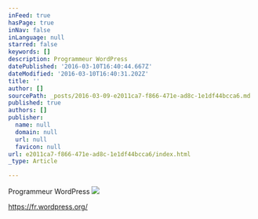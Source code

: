 ```yaml
---
inFeed: true
hasPage: true
inNav: false
inLanguage: null
starred: false
keywords: []
description: Programmeur WordPress
datePublished: '2016-03-10T16:40:44.667Z'
dateModified: '2016-03-10T16:40:31.202Z'
title: ''
author: []
sourcePath: _posts/2016-03-09-e2011ca7-f866-471e-ad8c-1e1df44bcca6.md
published: true
authors: []
publisher:
  name: null
  domain: null
  url: null
  favicon: null
url: e2011ca7-f866-471e-ad8c-1e1df44bcca6/index.html
_type: Article

---
```

Programmeur WordPress
![](https://the-grid-user-content.s3-us-west-2.amazonaws.com/76d535e3-38cc-4c29-a27f-1d6f45254623.png)

https://fr.wordpress.org/